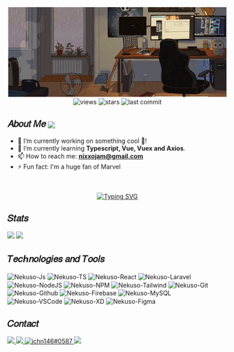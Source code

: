 <div align="center">
  <img src="Banner.gif">
</div>

<div align="center">
<!-- Profile Views -->
  <img src="https://komarev.com/ghpvc/?username=Nekuso&label=Profile%20views&color=9A45FF&style=flat-square" alt="views" />
  <!-- Github Stars -->
  <img src="https://img.shields.io/github/stars/Nekuso?color=9A45FF&style=flat-square" alt="stars" />
  <!-- Latest commit -->
  <img src="https://img.shields.io/github/last-commit/Nekuso/Nekuso?color=9A45FF&style=flat-square" alt="last commit" />
</div>

<h2>𝐴𝑏𝑜𝑢𝑡 𝑀𝑒 <img align="center" src="https://media.giphy.com/media/1fhj2FW0661V3Nb2Me/giphy.gif" width="50"></h2>

<ul>
  <li>🔭 I’m currently working on something cool 🚀!</li>
  <li>🌱 I’m currently learning <b>Typescript, Vue, Vuex and Axios</b>.</li>
  <li>📫 How to reach me: <b><a href="mailto:john.carv.sousa@gmail.com">nixxojam@gmail.com</a></b></li>
  <li>⚡ Fun fact: I'm a huge fan of Marvel</li>
</ul>

<br>

<p align="center">
  <a href="https://git.io/typing-svg"><img src="https://readme-typing-svg.demolab.com?font=Press+Start+2P&size=15&pause=1000&color=9A45FF&center=true&vCenter=true&width=435&lines=When+I'm+not+coding%2C;I'm+probably+at+the+gym+%F0%9F%92%AA%F0%9F%8F%BC;or+watching+marvel+movies+%F0%9F%8D%BF" alt="Typing SVG" /></a>
</p>

<h2>𝑆𝑡𝑎𝑡𝑠</h2>

<div>
  <img height="180em" src="https://github-readme-stats.vercel.app/api?username=Nekuso&show_icons=true&include_all_commits=true&theme=midnight-purple&hide_border=true">
  <img height="180em" src="https://github-readme-stats.vercel.app/api/top-langs/?username=Nekuso&layout=compact&theme=midnight-purple&hide_border=true&hide=css,html&langs_count=8">
</div>

<h2>𝑇𝑒𝑐ℎ𝑛𝑜𝑙𝑜𝑔𝑖𝑒𝑠 𝑎𝑛𝑑 𝑇𝑜𝑜𝑙𝑠</h2>

<div style="display: inline_block">
<!-- Javascript -->
  <img align="center" alt="Nekuso-Js" height="30" width="40" src="https://cdn.jsdelivr.net/gh/devicons/devicon/icons/javascript/javascript-plain.svg">
<!-- Typescript -->
  <img align="center" alt="Nekuso-TS" height="30" width="40" src="https://cdn.jsdelivr.net/gh/devicons/devicon/icons/typescript/typescript-original.svg">
<!-- React -->
  <img align="center" alt="Nekuso-React" height="30" width="40" src="https://cdn.jsdelivr.net/gh/devicons/devicon/icons/react/react-original.svg">
  <!-- Laravel -->
  <img align="center" alt="Nekuso-Laravel" height="30" width="40" src="https://cdn.jsdelivr.net/gh/devicons/devicon/icons/laravel/laravel-plain.svg">
  <!-- NodeJS -->
  <img align="center" alt="Nekuso-NodeJS" height="30" width="40" src="https://cdn.jsdelivr.net/gh/devicons/devicon/icons/nodejs/nodejs-original.svg">
<!-- NPM -->
  <img align="center" alt="Nekuso-NPM" height="30" width="40" src="https://cdn.jsdelivr.net/gh/devicons/devicon/icons/npm/npm-original-wordmark.svg">
<!-- Tailwind -->
  <img align="center" alt="Nekuso-Tailwind" height="30" width="40" src="https://cdn.jsdelivr.net/gh/devicons/devicon/icons/tailwindcss/tailwindcss-plain.svg">
  <!-- Git -->
  <img align="center" alt="Nekuso-Git" height="30" width="40" src="https://cdn.jsdelivr.net/gh/devicons/devicon/icons/git/git-original.svg">
  <!-- Github -->
  <img align="center" alt="Nekuso-Github" height="30" width="40" src="https://cdn.jsdelivr.net/gh/devicons/devicon/icons/github/github-original.svg">
  <!-- Firebase -->
  <img align="center" alt="Nekuso-Firebase" height="30" width="40" src="https://cdn.jsdelivr.net/gh/devicons/devicon/icons/firebase/firebase-plain.svg">
  <!-- MySQL -->
  <img align="center" alt="Nekuso-MySQL" height="30" width="40" src="https://cdn.jsdelivr.net/gh/devicons/devicon/icons/mysql/mysql-original.svg">
  <!-- VS Code -->
  <img align="center" alt="Nekuso-VSCode" height="30" width="40" src="https://cdn.jsdelivr.net/gh/devicons/devicon/icons/vscode/vscode-original.svg">
  <!-- Adobe XD -->
  <img align="center" alt="Nekuso-XD" height="30" width="40" src="https://cdn.jsdelivr.net/gh/devicons/devicon/icons/xd/xd-plain.svg">
  <!-- Figma -->
  <img align="center" alt="Nekuso-Figma" height="30" width="40" src="https://cdn.jsdelivr.net/gh/devicons/devicon/icons/figma/figma-original.svg">

</div>

<h2>𝐶𝑜𝑛𝑡𝑎𝑐𝑡</h2>

<div>
  <a href="https://www.linkedin.com/in/nekuso/" target="_blank">
  <img src="https://img.shields.io/badge/LinkedIn-0077B5?style=for-the-badge&logo=linkedin&logoColor=white">
  </a>
  <a href="https://instagram.com/nekuso_xx" target="_blank">
  <img src="https://img.shields.io/badge/-Instagram-%23E4405F?style=for-the-badge&logo=instagram&logoColor=white" target="_blank">
  </a>
  <a href="https://discord.gg/Nekuso#3718" target="blank">
  <img src="https://img.shields.io/badge/Discord-7289DA?style=for-the-badge&logo=discord&logoColor=white" alt="jchn146#0587">
  </a>
  <a href="mailto:nixxojam@gmail.com">
  <img src="https://img.shields.io/badge/Gmail-D14836?style=for-the-badge&logo=gmail&logoColor=white" target="_blank">
  </a>
</div>
